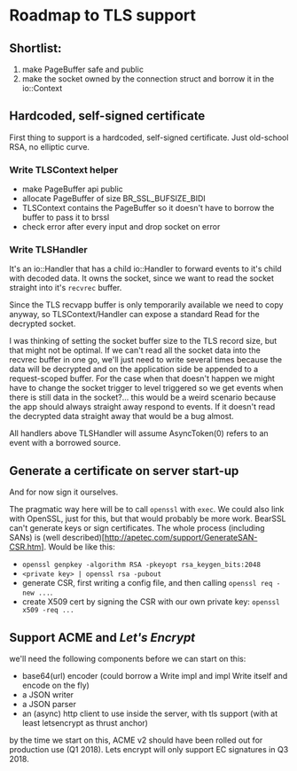 # Roadmap to TLS support

## Shortlist:

 1. make PageBuffer safe and public
 1. make the socket owned by the connection struct and borrow it in the io::Context

## Hardcoded, self-signed certificate

First thing to support is a hardcoded, self-signed certificate. Just old-school RSA, no elliptic curve. 


### Write TLSContext helper
  - make PageBuffer api public
  - allocate PageBuffer of size BR_SSL_BUFSIZE_BIDI
  - TLSContext contains the PageBuffer so it doesn't have to borrow the buffer to pass it to brssl
  - check error after every input and drop socket on error

### Write TLSHandler

It's an io::Handler that has a child io::Handler to forward events to it's child with decoded data. It owns the socket, since we want to read the socket straight into it's `recvrec` buffer.

Since the TLS recvapp buffer is only temporarily available we need to copy anyway, so TLSContext/Handler can expose a standard Read for the decrypted socket.

I was thinking of setting the socket buffer size to the TLS record size, but that might not be optimal. If we can't read all the socket data into the recvrec buffer in one go, we'll just need to write several times because the data will be decrypted and on the application side be appended to a request-scoped buffer. For the case when that doesn't happen we might have to change the socket trigger to level triggered so we get events when there is still data in the socket?... this would be a weird scenario because the app should always straight away respond to events. If it doesn't read the decrypted data straight away that would be a bug almost.


All handlers above TLSHandler will assume AsyncToken(0) refers to an event with a borrowed source.

## Generate a certificate on server start-up

And for now sign it ourselves.

The pragmatic way here will be to call `openssl` with `exec`. We could also link with OpenSSL, just for this, but that would probably be more work. BearSSL can't generate keys or sign certificates. The whole process (including SANs) is (well described)[http://apetec.com/support/GenerateSAN-CSR.htm]. Would be like this:

  - `openssl genpkey -algorithm RSA -pkeyopt rsa_keygen_bits:2048`
  - `<private key> | openssl rsa -pubout`
  - generate CSR, first writing a config file, and then calling `openssl req -new ...`.
  - create X509 cert by signing the CSR with our own private key: `openssl x509 -req ...`

## Support ACME and *Let's Encrypt*

we'll need the following components before we can start on this:

  - base64(url) encoder (could borrow a Write impl and impl Write itself and encode on the fly)
  - a JSON writer
  - a JSON parser
  - an (async) http client to use inside the server, with tls support (with at least letsencrypt as thrust anchor)

by the time we start on this, ACME v2 should have been rolled out for production use (Q1 2018).
Lets encrypt will only support EC signatures in Q3 2018.
